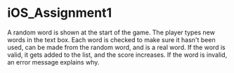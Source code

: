 # iOS_Assignment1

A random word is shown at the start of the game.
The player types new words in the text box.
Each word is checked to make sure it hasn't been used, can be made from the random word, and is a real word.
If the word is valid, it gets added to the list, and the score increases.
If the word is invalid, an error message explains why.





